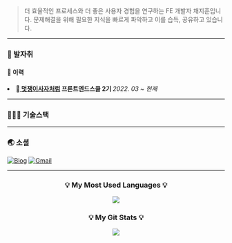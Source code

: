 

> 더 효율적인 프로세스와  더 좋은 사용자 경험을 연구하는 FE 개발자 채지훈입니다. 문제해결을 위해 필요한 지식을 빠르게 파악하고 이를 습득, 공유하고 있습니다.
---

<h3>👣 발자취</h3>
<h4>📌 이력</h4
<ul>
  <li>🦁<strong><a href="https://www.likelion.net/"> 멋쟁이사자처럼</a> 프론트엔드스쿨 2기 </strong><i>2022. 03 ~ 현재</i></li>
</ul>

---

<h3>🧑🏻‍💻 기술스택</h3>

<!-- ### Front-End
<img src="https://img.shields.io/badge/html5-E34F26?style=for-the-badge&logo=html5&logoColor=white">
<img src="https://img.shields.io/badge/css-1572B6?style=for-the-badge&logo=css3&logoColor=white">
<img src="https://img.shields.io/badge/javascript-F7DF1E?style=for-the-badge&logo=javascript&logoColor=black">
<img src="https://img.shields.io/badge/bootstrap-7952B3?style=for-the-badge&logo=bootstrap&logoColor=white">

<img src="https://img.shields.io/badge/jquery-0769AD?style=for-the-badge&logo=jquery&logoColor=white">
<img src="https://img.shields.io/badge/react-61DAFB?style=for-the-badge&logo=react&logoColor=black">

### Back-end
<img src="https://img.shields.io/badge/mongoDB-47A248?style=for-the-badge&logo=MongoDB&logoColor=white">
<img src="https://img.shields.io/badge/firebase-FFCA28?style=for-the-badge&logo=firebase&logoColor=white">
<img src="https://img.shields.io/badge/node.js-339933?style=for-the-badge&logo=Node.js&logoColor=white">


<img src="https://img.shields.io/badge/github-181717?style=for-the-badge&logo=github&logoColor=white">
<img src="https://img.shields.io/badge/git-F05032?style=for-the-badge&logo=git&logoColor=white"> -->




---

<h3>🌏 소셜 </h3>

[![Blog](https://img.shields.io/badge/blog-black?logo=github)](https://velog.io/@hoonn94)
[![Gmail](https://img.shields.io/badge/Gmail-EA4335?style=flat-square&logo=Gmail&logoColor=white)](mailto:hoonn94@gmail.com)

---

<h3 align="center">💡 My Most Used Languages 💡</h3>
<p align="center">
  <a href="https://github.com/jihoon-chae">
    <img align="center" src="https://github-readme-stats.vercel.app/api/top-langs/?username=jihoon-chae&layout=compact&show_icons=${아이콘 보여줄지}&show_owner=ture&hide_title=ture&theme=nord&hide=${가리고 싶은 언어}" />
  </a>
</p>
<h3 align="center">💡 My Git Stats 💡</h3>
<p align="center">
  <a href="https://github.com/jihoon-chae">
    <img align="center" src="https://github-readme-stats.vercel.app/api?username=jihoon-chae&hide=${가릴항목}&hide_title=ture&show_icons=${깃아이콘표시}&include_all_commits=ture&theme=nord}" />
  </a>
</p>


